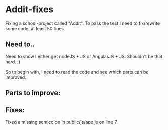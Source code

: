 # Addit-fixes
Fixing a school-project called "Addit".
To pass the test I need to fix/rewrite some code, at least 50 lines.

## Need to..
Need to show I either get nodeJS + JS or AngularJS + JS.
Shouldn't be that hard. ;)

So to begin with, I need to read the code and see which parts can be improved.

## Parts to improve:


## Fixes:
Fixed a missing semicolon in public/js/app.js on line 7.
